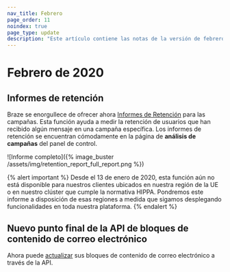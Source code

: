 ```yaml
---
nav_title: Febrero
page_order: 11
noindex: true
page_type: update
description: "Este artículo contiene las notas de la versión de febrero de 2020."
---
```

# Febrero de 2020

## Informes de retención

Braze se enorgullece de ofrecer ahora [Informes de Retención]({{site.baseurl}}/user_guide/analytics/reporting/retention_reports/) para las campañas. Esta función ayuda a medir la retención de usuarios que han recibido algún mensaje en una campaña específica. Los informes de retención se encuentran cómodamente en la página de **análisis de campañas** del panel de control. 

![Informe completo]({% image_buster /assets/img/retention_report_full_report.png %})

{% alert important %}
Desde el 13 de enero de 2020, esta función aún no está disponible para nuestros clientes ubicados en nuestra región de la UE o en nuestro clúster que cumple la normativa HIPPA. Pondremos este informe a disposición de esas regiones a medida que sigamos desplegando funcionalidades en toda nuestra plataforma.
{% endalert %}

## Nuevo punto final de la API de bloques de contenido de correo electrónico

Ahora puede [actualizar]({{site.baseurl}}/api/endpoints/templates/content_blocks_templates/post_update_content_block/) sus bloques de contenido de correo electrónico a través de la API.

